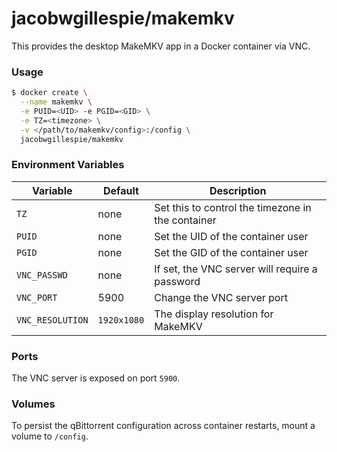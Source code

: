 # jacobwgillespie/makemkv

This provides the desktop MakeMKV app in a Docker container via VNC.

### Usage

```bash
$ docker create \
  --name makemkv \
  -e PUID=<UID> -e PGID=<GID> \
  -e TZ=<timezone> \
  -v </path/to/makemkv/config>:/config \
  jacobwgillespie/makemkv

```

### Environment Variables

Variable | Default | Description
-------- | ------- | -----------
`TZ` | none | Set this to control the timezone in the container
`PUID` | none | Set the UID of the container user
`PGID` | none | Set the GID of the container user
`VNC_PASSWD` | none | If set, the VNC server will require a password
`VNC_PORT` | 5900 | Change the VNC server port
`VNC_RESOLUTION` | `1920x1080` | The display resolution for MakeMKV

### Ports

The VNC server is exposed on port `5900`.

### Volumes

To persist the qBittorrent configuration across container restarts, mount a volume to `/config`.
